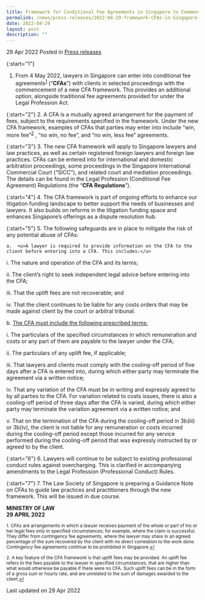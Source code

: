 ```yaml
---
title: Framework for Conditional Fee Agreements in Singapore to Commence on 4 May 2022
permalink: /news/press-releases/2022-04-29-framework-CFAs-in-Singapore-commence-4-may-2022
date: 2022-04-29
layout: post
description: ""
---
```

29 Apr 2022 Posted in [Press releases](/news/press-releases)

{:start="1"}
1.	From 4 May 2022, lawyers in Singapore can enter into conditional fee agreements<sup><a href="#fn1" id="ref1">1</a></sup>  (“<b>CFAs</b>”) with clients in selected proceedings with the commencement of a new CFA framework. This provides an additional option, alongside traditional fee agreements provided for under the Legal Profession Act. 

{:start="2"}
2.	A CFA is a mutually agreed arrangement for the payment of fees, subject to the requirements specified in the framework. Under the new CFA framework, examples of CFAs that parties may enter into include “win, more fee”<sup><a href="#fn2" id="ref2">2</a></sup> , “no win, no fee”, and “no win, less fee” agreements. 

{:start="3"}
3.	The new CFA framework will apply to Singapore lawyers and law practices, as well as certain registered foreign lawyers and foreign law practices. CFAs can be entered into for international and domestic arbitration proceedings, some proceedings in the Singapore International Commercial Court (“SICC”), and related court and mediation proceedings. The details can be found in the Legal Profession (Conditional Fee Agreement) Regulations (the “<b>CFA Regulations</b>”).

{:start="4"}
4.	The CFA framework is part of ongoing efforts to enhance our litigation funding landscape to better support the needs of businesses and lawyers. It also builds on reforms in the litigation funding space and enhances Singapore’s offerings as a dispute resolution hub. 

{:start="5"}
5.	The following safeguards are in place to mitigate the risk of any potential abuse of CFAs: 

    a.	<u>A lawyer is required to provide information on the CFA to the client before entering into a CFA. This includes:</u> 
		
i.	The nature and operation of the CFA and its terms; 

ii.	The client’s right to seek independent legal advice before entering into the CFA; 

iii.	That the uplift fees are not recoverable; and 

iv.	That the client continues to be liable for any costs orders that may be made against client by the court or arbitral tribunal. 

   b.	<u>The CFA must include the following prescribed terms:</u>

i.	The particulars of the specified circumstances in which remuneration and costs or any part of them are payable to the lawyer under the CFA;

ii.	The particulars of any uplift fee, if applicable;   

iii.	That lawyers and clients must comply with the cooling-off period of five days after a CFA is entered into, during which either party may terminate the agreement via a written notice; 

iv.	That any variation of the CFA must be in writing and expressly agreed to by all parties to the CFA. For variation related to costs issues, there is also a cooling-off period of three days after the CFA is varied, during which either party may terminate the variation agreement via a written notice; and

v.	That on the termination of the CFA during the cooling-off period in 3b(iii) or 3b(iv), the client is not liable for any remuneration or costs incurred during the cooling-off period except those incurred for any service performed during the cooling-off period that was expressly instructed by or agreed to by the client. 

{:start="6"}
6.	Lawyers will continue to be subject to existing professional conduct rules against overcharging. This is clarified in accompanying amendments to the Legal Profession (Professional Conduct) Rules.

{:start="7"}
7.	The Law Society of Singapore is preparing a Guidance Note on CFAs to guide law practices and practitioners through the new framework. This will be issued in due course. 


**MINISTRY OF LAW**
<br>**29 APRIL 2022**


<p><sup id="fn1">1. CFAs are arrangements in which a lawyer receives payment of the whole or part of his or her legal fees only in specified circumstances; for example, where the claim is successful. They differ from contingency fee agreements, where the lawyer may share in an agreed percentage of the sum recovered by the client with no direct correlation to the work done. Contingency fee agreements continue to be prohibited in Singapore.<a href="#ref1" title="Jump back to footnote 1 in the text.">↩</a></sup></p>

<p><sup id="fn2">2. A key feature of the CFA framework is that uplift fees may be provided. An uplift fee refers to the fees payable to the lawyer in specified circumstances, that are higher than what would otherwise be payable if there were no CFA. Such uplift fees can be in the form of a gross sum or hourly rate, and are unrelated to the sum of damages awarded to the client.<a href="#ref2" title="Jump back to footnote 2 in the text.">↩</a></sup></p>

<p class="right-side-updated">Last updated on 29 Apr 2022</p>